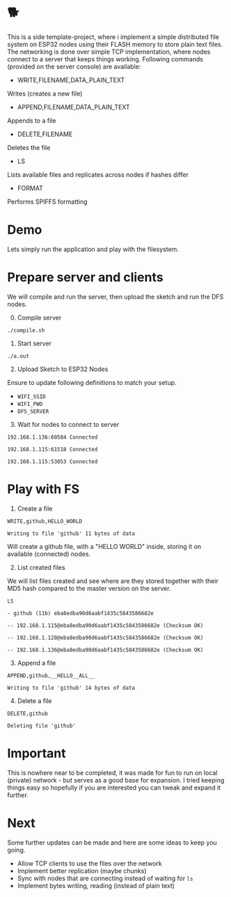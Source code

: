# :dog2: 

This is a side template-project, where i implement a simple distributed file system on ESP32 nodes using their FLASH memory to store plain text files.
The networking is done over simple TCP implementation, where nodes connect to a server that keeps things working.
Following commands (provided on the server console) are available:

- WRITE,FILENAME,DATA_PLAIN_TEXT

Writes (creates a new file)

- APPEND,FILENAME,DATA_PLAIN_TEXT

Appends to a file

- DELETE,FILENAME

Deletes the file

- LS

Lists available files and replicates across nodes if hashes differ

- FORMAT

Performs SPIFFS formatting
 
# Demo

Lets simply run the application and play with the filesystem.


# Prepare server and clients

We will compile and run the server, then upload the sketch and run the DFS nodes.


0. Compile server

`./compile.sh`

1. Start server

`./a.out`

2. Upload Sketch to ESP32 Nodes

Ensure to update following definitions to match your setup.

- `WIFI_SSID`
- `WIFI_PWD`
- `DFS_SERVER`

3. Wait for nodes to connect to server

`192.168.1.136:60584 Connected`

`192.168.1.115:61518 Connected`

`192.168.1.115:53053 Connected`


# Play with FS

1. Create a file

`WRITE,github,HELLO_WORLD`

`Writing to file 'github' 11 bytes of data`

Will create a github file, with a "HELLO WORLD" inside, storing it on available (connected) nodes.

2. List created files

We will list files created and see where are they stored together with their MD5 hash compared to the master version on the server.

`LS`
 
`- github (11b) eba8edba90d6aabf1435c5843586682e`

`-- 192.168.1.115@eba8edba90d6aabf1435c5843586682e (Checksum OK)`

`-- 192.168.1.128@eba8edba90d6aabf1435c5843586682e (Checksum OK)`

`-- 192.168.1.136@eba8edba90d6aabf1435c5843586682e (Checksum OK)`

3. Append a file

`APPEND,github,__HELLO__ALL__`

`Writing to file 'github' 14 bytes of data`

4. Delete a file

`DELETE,github`

`Deleting file 'github'`
   

# Important

This is nowhere near to be completed, it was made for fun to run on local (private) network - but serves as a good base for expansion.
I tried keeping things easy so hopefully if you are interested you can tweak and expand it further.

# Next

Some further updates can be made and here are some ideas to keep you going.

- Allow TCP clients to use the files over the network
- Implement better replication (maybe chunks)
- Sync with nodes that are connecting instead of waiting for `ls` 
- Implement bytes writing, reading (instead of plain text) 


